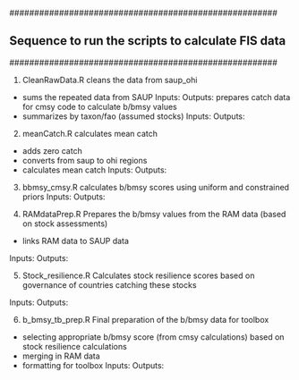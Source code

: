 ######################################################
## Sequence to run the scripts to calculate FIS data
######################################################

1. CleanRawData.R 
  cleans the data from saup_ohi
  - sums the repeated data from SAUP
 Inputs:
Outputs:
  prepares catch data for cmsy code to calculate b/bmsy values 
 - summarizes by taxon/fao (assumed stocks)
 Inputs:
   Outputs:
   
2. meanCatch.R
 calculates mean catch 
 - adds zero catch 
 - converts from saup to ohi regions
 - calculates mean catch
 Inputs: 
 Outputs: 
   
3. bbmsy_cmsy.R
 calculates b/bmsy scores using uniform and constrained priors
 Inputs:
 Outputs: 
 
4. RAMdataPrep.R
 Prepares the b/bmsy values from the RAM data (based on stock assessments)
 - links RAM data to SAUP data
 
Inputs:
  Outputs:
  
  
5. Stock_resilience.R
  Calculates stock resilience scores based on governance of countries catching these stocks
  
  Inputs:
  Outputs:

6. b_bmsy_tb_prep.R
Final preparation of the b/bmsy data for toolbox
- selecting appropriate b/bmsy score (from cmsy calculations) based on stock resilience calculations
- merging in RAM data
- formatting for toolbox
Inputs:
Outputs: